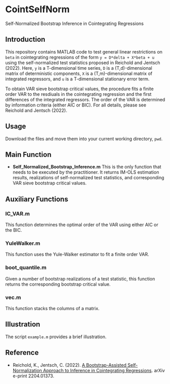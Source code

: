 # CointSelfNorm
Self-Normalized Bootstrap Inference in Cointegrating Regressions

## Introduction
This repository contains MATLAB code to test general linear restrictions on `beta` in cointegrating regressions of the form `y = D*delta + X*beta + u` using the self-normalized test statistics proposed in Reichold and Jentsch (2022). Here, `y` is a T-dimensional time series, `D` is a (T,d)-dimensional matrix of deterministic components, `X` is a (T,m)-dimensional matrix of integrated regressors, and `u` is a T-dimensional stationary error term.

To obtain VAR sieve bootstrap critical values, the procedure fits a finite order VAR to the resdiuals in the cointegrating regression and the first differences of the integrated regressors. The order of the VAR is determined by information criteria (either AIC or BIC). For all details, please see Reichold and Jentsch (2022). 

## Usage
Download the files and move them into your current working directory, `pwd`.

## Main Function

+ **Self_Normalized_Bootstrap_Inference.m**
This is the only function that needs to be executed by the practitioner. It returns IM-OLS estimation results, realizations of self-normalized test statistics, and corresponding VAR sieve bootstrap critical values. 

## Auxiliary Functions

### IC_VAR.m
This function determines the optimal order of the VAR using either AIC or the BIC.

### YuleWalker.m
This function uses the Yule-Walker estimator to fit a finite order VAR.

### boot_quantile.m
Given a number of bootstrap realizations of a test statistic, this function returns the corresponding bootstrap critical value.

### vec.m
This function stacks the columns of a matrix.

## Illustration
The script `example.m` provides a brief illustration.

## Reference
+ Reichold, K., Jentsch, C. (2022). [A Bootstrap-Assisted Self-Normalization Approach to Inference in Cointegrating Regressions](https://doi.org/10.48550/arXiv.2204.01373). arXiv e-print 2204.01373.
